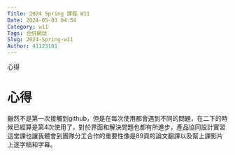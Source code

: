 ```yaml
---
Title: 2024 Spring 課程 W11
Date: 2024-05-03 04:54
Category: w11
Tags: 合併網誌
Slug: 2024-Spring-w11
Author: 41123101
---
```

心得

<!-- PELICAN_END_SUMMARY -->
# 心得
雖然不是第一次接觸到github，但是在每次使用都會遇到不同的問題，在二下的時候已經算是第4次使用了，對於界面和解決問題也都有所進步，產品協同設計實習這堂課也讓我體會到團隊分工合作的重要性像是89頁的論文翻譯以及幫上課影片上逐字稿和字幕。
